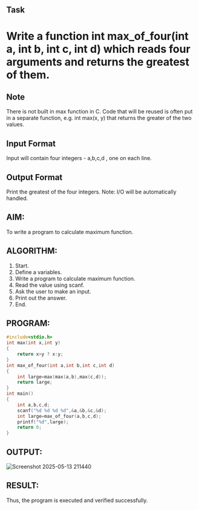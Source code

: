 ## Task

# Write a function int max_of_four(int a, int b, int c, int d) which reads four arguments and returns the greatest of them.

## Note

There is not built in max function in C. Code that will be reused is often put in a separate function, e.g. int max(x, y) that returns the greater of the two values.

## Input Format

Input will contain four integers - a,b,c,d , one on each line.

## Output Format

Print the greatest of the four integers.
Note: I/O will be automatically handled.

## AIM:
To write a program to calculate maximum function.
## ALGORITHM:
1. Start.
2. Define a variables.
3. Write a program to calculate maximum function.
4. Read the value using scanf.
5. Ask the user to make an input.
6. Print out the answer.
7. End.
## PROGRAM:
```c
#include<stdio.h>
int max(int x,int y)
{
    return x>y ? x:y;
}
int max_of_four(int a,int b,int c,int d)
{
    int large=max(max(a,b),max(c,d));
    return large;
}
int main()
{
    int a,b,c,d;
    scanf("%d %d %d %d",&a,&b,&c,&d);
    int large=max_of_four(a,b,c,d);
    printf("%d",large);
    return 0;
}
```
## OUTPUT:
![Screenshot 2025-05-13 211440](https://github.com/user-attachments/assets/89424c5d-3851-4471-964e-04d1c7ec4fd7)
## RESULT:
Thus, the program is executed and verified successfully.

   
